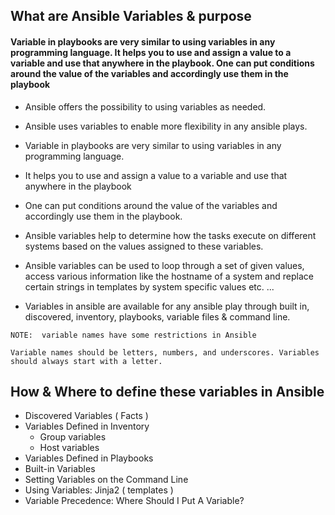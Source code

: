 ## What are  Ansible Variables & purpose

#### Variable in playbooks are very similar to using variables in any programming language. It helps you to use and assign a value to a variable and use that anywhere in the playbook. One can put conditions around the value of the variables and accordingly use them in the playbook

*  Ansible offers the possibility to using variables as needed.

*  Ansible uses variables to enable more flexibility in any ansible plays. 

*  Variable in playbooks are very similar to using variables in any programming language.

*  It helps you to use and assign a value to a variable and use that anywhere in the playbook

*  One can put conditions around the value of the variables and accordingly use them in the playbook.

*  Ansible variables help to determine how the tasks execute on different systems based on the values assigned to these variables.

*  Ansible variables can be used to loop through a set of given values, access various information like the hostname of a system and replace certain strings in templates by system specific values etc. ... 

*  Variables in ansible are available for any ansible play through built in, discovered, inventory, playbooks, variable files & command line.

```
NOTE:  variable names have some restrictions in Ansible

Variable names should be letters, numbers, and underscores. Variables should always start with a letter.
```


## How & Where to define these variables in Ansible

*  Discovered Variables ( Facts ) 
*  Variables Defined in Inventory
    *   Group variables 
    *   Host variables
*   Variables Defined in Playbooks
*   Built-in Variables
*   Setting Variables on the Command Line
*   Using Variables: Jinja2 ( templates )
*   Variable Precedence: Where Should I Put A Variable?

